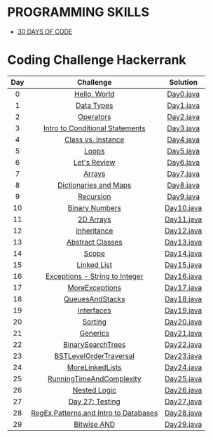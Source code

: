 <h1>PROGRAMMING SKILLS</h1>

* [30 DAYS OF CODE](#coding-challenge-hackerrank)

# Coding Challenge Hackerrank

| Day |                                                Challenge                                              				  |                                                                                           Solution                                                                                                                              									    |	  
|:---:|:---------------------------------------------------------------------------------------------------------------------:|:-----------------------------------------------------------------------------------------------------------------------------------------------------------------------------------------------------------------------------------------------------------------------:|
|  0  | [Hello, World](https://www.hackerrank.com/challenges/30-hello-world)                                  				  | [Day0.java](https://github.com/Preethi-Suresh/CodingChallenge/blob/17ebed85d52a818883c333e0cf15447c80da2004/30DAYSOFCODE/DAY0.java)               									    |	
|  1  | [Data Types](https://www.hackerrank.com/challenges/30-data-types)                                     				  | [Day1.java](https://github.com/Preethi-Suresh/CodingChallenge/blob/4715ebd5f80d73da857c6df41bd35bc1d99203c7/30DAYSOFCODE/DAY1.java)                									    |
|  2  | [Operators](https://www.hackerrank.com/challenges/30-operators/problem)                                   		      | [Day2.java](https://github.com/Preethi-Suresh/CodingChallenge/blob/f074cccbf94620db98dd5b371a8946804bcba549/30DAYSOFCODE/DAY2.java)              										    |
|  3  | [Intro to Conditional Statements](https://www.hackerrank.com/challenges/30-conditional-statements/problem)            | [Day3.java]()                  | 	
|  4  | [Class vs. Instance](https://www.hackerrank.com/challenges/30-class-vs-instance/problem)                              | [Day4.java]()               						        |
|  5  | [Loops](https://www.hackerrank.com/challenges/30-loops/problem)                                       				  | [Day5.java]()                											    |
|  6  | [Let's Review](https://www.hackerrank.com/challenges/30-review-loop/problem)                                      	  | [Day6.java]()                						  			    | 
|  7  | [Arrays](https://www.hackerrank.com/challenges/30-arrays/problem)                                       		      | [Day7.java]()                											    | 
|  8  | [Dictionaries and Maps](https://www.hackerrank.com/challenges/30-dictionaries-and-maps/problem)                       | [Day8.java]()                				    |  
|  9  | [Recursion](https://www.hackerrank.com/challenges/30-recursion/problem)                                       		  | [Day9.java]()                									    |   
|  10 | [Binary Numbers](https://www.hackerrank.com/challenges/30-binary-numbers/problem)                                     | [Day10.java]()                							    | 
|  11 | [2D Arrays](https://www.hackerrank.com/challenges/30-2d-arrays/problem)                                     	      | [Day11.java]()                							 		    |
|  12 | [Inheritance](https://www.hackerrank.com/challenges/30-inheritance/problem)                                           | [Day12.java]()                							                        |
|  13 | [Abstract Classes](https://www.hackerrank.com/challenges/30-abstract-classes/problem)                                 | [Day13.java]()                							                            |
|  14 | [Scope](https://www.hackerrank.com/challenges/30-scope/problem)                                     				  | [Day14.java]()                							                    |
|  15 | [Linked List](https://www.hackerrank.com/challenges/30-linked-list/problem)                                           | [Day15.java]()                							        |
|  16 | [Exceptions - String to Integer](https://www.hackerrank.com/challenges/30-exceptions-string-to-integer/problem)       | [Day16.java]()                		|
|  17 | [MoreExceptions](https://www.hackerrank.com/challenges/30-more-exceptions/problem)                                    | [Day17.java]()                							|
|  18 | [QueuesAndStacks](https://www.hackerrank.com/challenges/30-queues-stacks/problem)                                     | [Day18.java]()                							|
|  19 | [Interfaces](https://www.hackerrank.com/challenges/30-interfaces/problem)                                             | [Day19.java]()                							        |
|  20 | [Sorting](https://www.hackerrank.com/challenges/30-sorting/problem)                                                   | [Day20.java]()                							                |
|  21 | [Generics](https://www.hackerrank.com/challenges/30-generics/problem)                                                 | [Day21.java]()                							            |
|  22 | [BinarySearchTrees](https://www.hackerrank.com/challenges/30-binary-search-trees/problem)                             | [Day22.java]()                						|
|  23 | [BSTLevelOrderTraversal](https://www.hackerrank.com/challenges/30-binary-trees/problem)                               | [Day23.java]()                			|
|  24 | [MoreLinkedLists](https://www.hackerrank.com/challenges/30-linked-list-deletion/problem)                              | [Day24.java]()                							|
|  25 | [RunningTimeAndComplexity](https://www.hackerrank.com/challenges/30-running-time-and-complexity/problem)              | [Day25.java]()                		|
|  26 | [Nested Logic](https://www.hackerrank.com/challenges/30-nested-logic/problem)           						      | [Day26.java]()                		    		    	    	|
|  27 | [Day 27: Testing](https://www.hackerrank.com/challenges/30-testing/problem)           						      	  | [Day27.java]()                		    		    	    			|
|  28 | [RegEx,Patterns,and Intro to Databases](https://www.hackerrank.com/challenges/30-regex-patterns/problem)              | [Day28.java]()        |
|  29 | [Bitwise AND](https://www.hackerrank.com/challenges/30-bitwise-and/problem)             							  | [Day29.java]()                	    		    			    |


